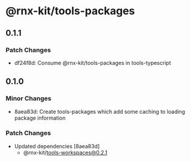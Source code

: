 # @rnx-kit/tools-packages

## 0.1.1

### Patch Changes

- df24f8d: Consume @rnx-kit/tools-packages in tools-typescript

## 0.1.0

### Minor Changes

- 8aea83d: Create tools-packages which add some caching to loading package
  information

### Patch Changes

- Updated dependencies [8aea83d]
  - @rnx-kit/tools-workspaces@0.2.1
